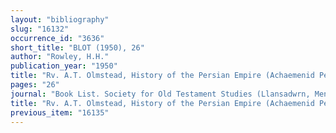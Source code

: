 ```yaml
---
layout: "bibliography"
slug: "16132"
occurrence_id: "3636"
short_title: "BLOT (1950), 26"
author: "Rowley, H.H."
publication_year: "1950"
title: "Rv. A.T. Olmstead, History of the Persian Empire (Achaemenid Period)"
pages: "26"
journal: "Book List. Society for Old Testament Studies (Llansadwrn, Menai Bridge)"
title: "Rv. A.T. Olmstead, History of the Persian Empire (Achaemenid Period)"
previous_item: "16135"
---
```

